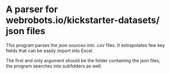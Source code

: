 # A parser for webrobots.io/kickstarter-datasets/ json files

This program parses the json sources into .csv files. It extrapolates few key fields that can be easily import into Excel. 

The first and only argument should be the folder containing the json files, the program searches into subfolders as well.